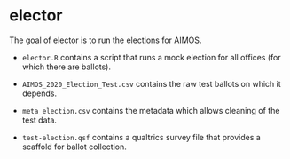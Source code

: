 
<!-- README.md is generated from README.Rmd. Please edit that file -->

# elector

<!-- badges: start -->

<!-- badges: end -->

The goal of elector is to run the elections for AIMOS.

  - `elector.R` contains a script that runs a mock election for all
    offices (for which there are ballots).

  - `AIMOS_2020_Election_Test.csv` contains the raw test ballots on
    which it depends.

  - `meta_election.csv` contains the metadata which allows cleaning of
    the test data.

  - `test-election.qsf` contains a qualtrics survey file that provides a
    scaffold for ballot collection.
